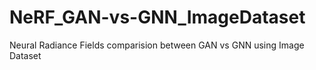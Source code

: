 # NeRF_GAN-vs-GNN_ImageDataset
 Neural Radiance Fields comparision between GAN vs GNN using Image Dataset
